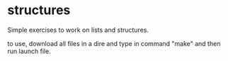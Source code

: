 # structures
Simple exercises to work on lists and structures.

to use, download all files in a dire and type in command "make" and then run launch file.

